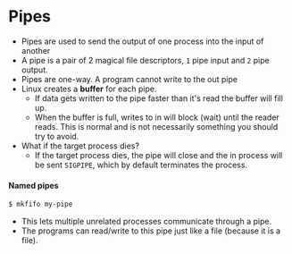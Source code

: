 # Pipes
- Pipes are used to send the output of one process into the input of another
- A pipe is a pair of 2 magical file descriptors, `1` pipe input and `2` pipe output.
- Pipes are one-way. A program cannot write to the out pipe
- Linux creates a __buffer__ for each pipe.
  - If data gets written to the pipe faster than it's read the buffer will fill up.
  - When the buffer is full, writes to in will block (wait) until the reader reads. This is normal and is not necessarily something you should try to avoid.
- What if the target process dies?
  - If the target process dies, the pipe will close and the in process will be sent `SIGPIPE`, which by default terminates the process.
#### Named pipes
```bash
$ mkfifo my-pipe
```
- This lets multiple unrelated processes communicate through a pipe.
- The programs can read/write to this pipe just like a file (because it is a file).
